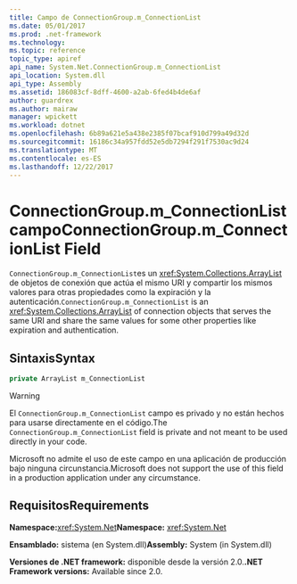 ```yaml
---
title: Campo de ConnectionGroup.m_ConnectionList
ms.date: 05/01/2017
ms.prod: .net-framework
ms.technology: 
ms.topic: reference
topic_type: apiref
api_name: System.Net.ConnectionGroup.m_ConnectionList
api_location: System.dll
api_type: Assembly
ms.assetid: 186083cf-8dff-4600-a2ab-6fed4b4de6af
author: guardrex
ms.author: mairaw
manager: wpickett
ms.workload: dotnet
ms.openlocfilehash: 6b89a621e5a438e2385f07bcaf910d799a49d32d
ms.sourcegitcommit: 16186c34a957fdd52e5db7294f291f7530ac9d24
ms.translationtype: MT
ms.contentlocale: es-ES
ms.lasthandoff: 12/22/2017
---
```

# <a name="connectiongroupmconnectionlist-field"></a><span data-ttu-id="14988-102">ConnectionGroup.m\_ConnectionList campo</span><span class="sxs-lookup"><span data-stu-id="14988-102">ConnectionGroup.m\_ConnectionList Field</span></span>

<span data-ttu-id="14988-103">`ConnectionGroup.m_ConnectionList`es un <xref:System.Collections.ArrayList> de objetos de conexión que actúa el mismo URI y compartir los mismos valores para otras propiedades como la expiración y la autenticación.</span><span class="sxs-lookup"><span data-stu-id="14988-103">`ConnectionGroup.m_ConnectionList` is an <xref:System.Collections.ArrayList> of connection objects that serves the same URI and share the same values for some other properties like expiration and authentication.</span></span>

## <a name="syntax"></a><span data-ttu-id="14988-104">Sintaxis</span><span class="sxs-lookup"><span data-stu-id="14988-104">Syntax</span></span>
  
```csharp  
private ArrayList m_ConnectionList
```

> [!WARNING]
> <span data-ttu-id="14988-105">El `ConnectionGroup.m_ConnectionList` campo es privado y no están hechos para usarse directamente en el código.</span><span class="sxs-lookup"><span data-stu-id="14988-105">The `ConnectionGroup.m_ConnectionList` field is private and not meant to be used directly in your code.</span></span>
> 
> <span data-ttu-id="14988-106">Microsoft no admite el uso de este campo en una aplicación de producción bajo ninguna circunstancia.</span><span class="sxs-lookup"><span data-stu-id="14988-106">Microsoft does not support the use of this field in a production application under any circumstance.</span></span>

## <a name="requirements"></a><span data-ttu-id="14988-107">Requisitos</span><span class="sxs-lookup"><span data-stu-id="14988-107">Requirements</span></span>

<span data-ttu-id="14988-108">**Namespace:**<xref:System.Net></span><span class="sxs-lookup"><span data-stu-id="14988-108">**Namespace:** <xref:System.Net></span></span>

<span data-ttu-id="14988-109">**Ensamblado:** sistema (en System.dll)</span><span class="sxs-lookup"><span data-stu-id="14988-109">**Assembly:** System (in System.dll)</span></span>

<span data-ttu-id="14988-110">**Versiones de .NET framework:** disponible desde la versión 2.0.</span><span class="sxs-lookup"><span data-stu-id="14988-110">**.NET Framework versions:** Available since 2.0.</span></span>
